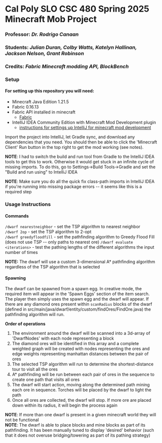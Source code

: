 # Cal Poly SLO CSC 480 Spring 2025 Minecraft Mob Project
### Professor: *Dr. Rodrigo Canaan*
### Students: *Julian Duran, Colby Watts, Katelyn Hallinan, Jackson Nelson, Grant Robinson*
### Credits: *Fabric Minecraft modding API, BlockBench*

### Setup

#### For setting up this repository you will need:  
- Minecraft Java Edition 1.21.5
- Fabric 0.16.13
- Fabric API installed in minecraft  
  - [Fabric](https://fabricmc.net/use/installer/)
- IntelliJ IDEA Community Edition with Minecraft Mod Development plugin
  - [instructions for settings up IntelliJ for minecraft mod development](https://docs.fabricmc.net/develop/getting-started/setting-up-a-development-environment)

Import the project into IntelliJ, let Gradle sync, and download any dependencies that you need. You should then be able to click the 'Minecraft Client' Run button in the top right to get the mod working (see notes).  

**NOTE**: I had to switch the build and run tool from Gradle to the IntelliJ IDEA tools to get this to work. Otherwise it would get stuck in an infinite cycle of missing imports. To do this, go to Settings->Build Tools->Gradle and set the "Build and run using" to IntelliJ IDEA  

**NOTE**: Make sure you do all the quick fix class-path imports in IntelliJ IDEA if you're running into missing package errors -- it seems like this is a required step  

### Usage Instructions

#### Commands
`/dwarf nearestneighbor` - set the TSP algorithm to nearest neighbor  
`/dwarf 2op` - set the TSP algorithm to 2-opt  
`/dwarf greedyfloodfill` - set the pathfinding algorithm to Greedy Flood Fill (does not use TSP -- only paths to nearest ore)
`/dwarf evaluate <iterations>` - test the pathing lengths of the different algorithms the input number of times

**NOTE:** The dwarf will use a custom 3-dimensional A* pathfinding algorithm regardless of the TSP algorithm that is selected

#### Spawning
The dwarf can be spawned from a spawn egg. In creative mode, the required item will appear in the 'Spawn Eggs' section of
the item search. The player then simply uses the spawn egg and the dwarf will appear. If there are any diamond ores present within
`scanRadius` blocks of the dwarf (defined in src/main/java/dwarf/entity/custom/findOres/FindOre.java) the pathfinding algorithm will run.    

**Order of operations**  
1. The environment around the dwarf will be scanned into a 3d-array of 'DwarfNodes' with each node representing a block
2. The diamond ores will be identified in this array and a complete weighted graph will be created with nodes representing the ores and edge
weights representing manhattan distances between the pair of ores
3. The selected TSP algorithm will run to determine the shortest-distance tour to visit all the ores
4. A* pathfinding will be run between each pair of ores in the sequence to create one path that visits all ores
5. The dwarf will start action, moving along the determined path mining each ore in sequence. Torches will be placed by the dwarf to light the path
6. Once all ores are collected, the dwarf will stop. If more ore are placed down within its radius, it will begin the process again

**NOTE**: If more than one dwarf is present in a given minecraft world they will not be functional  
**NOTE**: The dwarf is able to place blocks and mine blocks as part of its pathfinding. It has been manually tuned to display 'desired' behavior
(such that it does not overuse bridging/towering as part of its pathing strategy)
